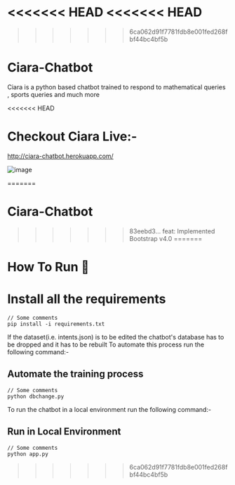 <<<<<<< HEAD
<<<<<<< HEAD
=======
>>>>>>> 6ca062d91f7781fdb8e001fed268fbf44bc4bf5b
# Ciara-Chatbot

Ciara is a python based chatbot trained to respond to mathematical queries , sports queries and much more

<<<<<<< HEAD
# Checkout Ciara Live:-
http://ciara-chatbot.herokuapp.com/

![image](https://github.com/antrikshmisri/Ciara-Chatbot/blob/master/screenshots/ss_04.jpg)

=======
# Ciara-Chatbot
>>>>>>> 83eebd3... feat: Implemented Bootstrap v4.0
=======
# How To Run 🏃‍

# Install all the requirements
    // Some comments
    pip install -i requirements.txt


If the dataset(i.e. intents.json) is to be edited the chatbot's database has to be dropped and it has to be rebuilt
To automate this process run the following command:-
## Automate the training process
    // Some comments
    python dbchange.py

To run the chatbot in a local environment run the following command:-
## Run in Local Environment
    // Some comments
    python app.py
>>>>>>> 6ca062d91f7781fdb8e001fed268fbf44bc4bf5b
